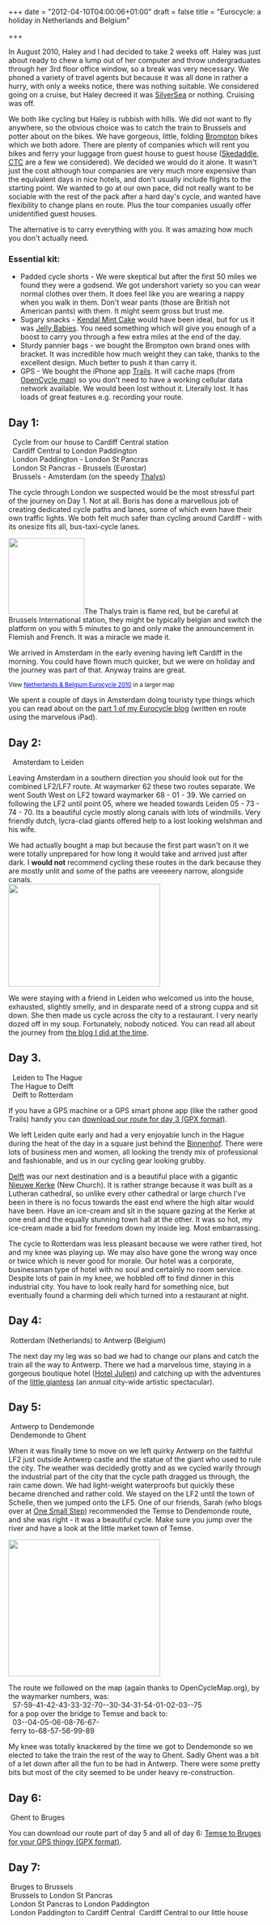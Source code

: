 +++
date = "2012-04-10T04:00:06+01:00"
draft = false
title = "Eurocycle: a holiday in Netherlands and Belgium"

+++

In August 2010, Haley and I had decided to take 2 weeks off. Haley was just about ready to chew a lump out of her computer and throw undergraduates through her 3rd floor office window, so a break was very necessary. We phoned a variety of travel agents but because it was all done in rather a hurry, with only a weeks notice, there was nothing suitable. We considered going on a cruise, but Haley decreed it was [SilverSea](http://www.silversea.com/) or nothing. Cruising was off.

<p>We both like cycling but Haley is rubbish with hills. We did not want to fly anywhere, so the obvious choice was to catch the train to Brussels and potter about on the bikes. We have gorgeous, little, folding <a href="http://brompton.co.uk/">Brompton</a> bikes which we both adore. There are plenty of companies which will rent you bikes and ferry your luggage from guest house to guest house (<a href="http://www.skedaddle.co.uk/splash/home.rails">Skedaddle</a>, <a href="http://www.cyclingholidays.org/tours/index.php">CTC</a> are a few we considered). We decided we would do it alone. It wasn't just the cost although tour companies are very much more expensive than the equivalent days in nice hotels, and don't usually include flights to the starting point. We wanted to go at our own pace, did not really want to be sociable with the rest of the pack after a hard day's cycle, and wanted have flexibility to change plans en route. Plus the tour companies usually offer unidentified guest houses.</p>

The alternative is to carry everything with you. It was amazing how much you don't actually need.

### Essential kit:

* Padded cycle shorts - We were skeptical but after the first 50 miles we found they were a godsend. We got undershort variety so you can wear normal clothes over them. It does feel like you are wearing a nappy when you walk in them. Don't wear pants (those are British not American pants) with them. It might seem gross but trust me.
* Sugary snacks - <a href="http://www.kendal.mintcake.co.uk/">Kendal Mint Cake</a> would have been ideal, but for us it was <a href="http://en.wikipedia.org/wiki/Jelly_baby">Jelly Babies</a>. You need something which will give you enough of a boost to carry you through a few extra miles at the end of the day.
* Sturdy pannier bags - we bought the Brompton own brand ones with bracket. It was incredible how much weight they can take, thanks to the excellent design. Much better to push it than carry it.
* GPS - We bought the iPhone app <a href="http://trails.lamouroux.de/">Trails</a>. It will cache maps (from <a href="http://opencyclemap.org/">OpenCycle map</a>) so you don't need to have a working cellular data network available. We would been lost without it. Literally lost. It has loads of great features e.g. recording your route.

## Day 1:
<i class="fa fa-bicycle"></i>&nbsp; Cycle from our house to Cardiff Central station   
<i class="fa fa-train"></i>&nbsp; Cardiff Central to London Paddington  
<i class="fa fa-bicycle"></i>&nbsp; London Paddington - London St Pancras  
<i class="fa fa-train"></i>&nbsp; London St Pancras - Brussels (Eurostar)  
<i class="fa fa-train"></i>&nbsp; Brussels - Amsterdam (on the speedy <a href="http://www.thalys.com/">Thalys</a>)

The cycle through London we suspected would be the most stressful part of the journey on Day 1. Not at all. Boris has done a marvellous job of creating dedicated cycle paths and lanes, some of which even have their own traffic lights. We both felt much safer than cycling around Cardiff - with its onesize fits all, bus-taxi-cycle lanes.</p>

<p><a href="http://static.darkmattersheep.uk/2011/08/brussels2.jpg"><img alt="" class="alignleft size-thumbnail wp-image-538" height="150" src="http://static.darkmattersheep.uk/2011/08/brussels2-150x150.jpg" title="brussels2" width="150" /></a>The Thalys train is flame red, but be careful at Brussels International station, they might be typically belgian and switch the platform on you with 5 minutes to go and only make the announcement in Flemish and French. It was a miracle we made it.</p>

<p>We arrived in Amsterdam in the early evening having left Cardiff in the morning. You could have flown much quicker, but we were on holiday and the journey was part of that. Anyway trains are great.</p>

<small>View <a href="http://maps.google.co.uk/maps/ms?msa=0&amp;msid=211798329955689443794.00048d68303709709f537&amp;hl=en&amp;ie=UTF8&amp;vpsrc=6&amp;ll=51.788232,4.32312&amp;spn=1.631028,3.515625&amp;z=8&amp;source=embed" style="color: #0000ff; text-align: left;">Netherlands &amp; Belgium Eurocycle 2010</a> in a larger map</small><br /><p>We spent a couple of days in Amsterdam doing touristy type things which you can read about on the <a href="http://darkmattersheep.net/2010/08/eurocycle-1-cardiff-to-amsterdam/">part 1 of my Eurocycle blog</a> (written en route using the marvelous iPad).

## Day 2:
<i class="fa fa-bicycle"></i>&nbsp; Amsterdam to Leiden

Leaving Amsterdam in a southern direction you should look out for the combined LF2/LF7 route. At waymarker 62 these two routes separate. We went South West on LF2 toward waymarker 68 - 01 - 39. We carried on following the LF2 until point 05, where we headed towards Leiden 05 - 73 - 74 - 70. Its a beautiful cycle mostly along canals with lots of windmills. Very friendly dutch, lycra-clad giants offered help to a lost looking welshman and his wife.

<p>We had actually bought a map but because the first part wasn't on it we were totally unprepared for how long it would take and arrived just after dark. I <strong>would not</strong> recommend cycling these routes in the dark because they are mostly unlit and some of the paths are veeeeery narrow, alongside canals.<br /><a href="http://static.darkmattersheep.uk/2012/03/Amsterdam-leiden.png"><img alt="" class="aligncenter size-medium wp-image-602" height="203" src="http://static.darkmattersheep.uk/2012/03/Amsterdam-leiden-300x203.png" title="Amsterdam leiden journey from OpenCycleMap.org" width="300" /></a></p>

<p>We were staying with a friend in Leiden who welcomed us into the house, exhausted, slightly smelly, and in desparate need of a strong cuppa and sit down. She then made us cycle across the city to a restaurant. I very nearly dozed off in my soup. Fortunately, nobody noticed. You can read all about the journey from <a href="/blog/eurocycle-2-amsterdam-to-leiden/">the blog I did at the time</a>.<br /></p>

## Day 3.
<i class="fa fa-bicycle"></i>&nbsp; Leiden to The Hague  
<i class="fa fa-bicycle"></i>&nbsp;The Hague to Delft  
<i class="fa fa-bicycle"></i>&nbsp; Delft to Rotterdam  

If you have a GPS machine or a GPS smart phone app (like the rather good Trails) handy you can <a href="http://static.darkmattersheep.uk/cycle/Leiden-Rotterdam.gpx">download our route for day 3 (GPX format)</a>.

<p>We left Leiden quite early and had a very enjoyable lunch in the Hague during the heat of the day in a square just behind the <a href="http://en.wikipedia.org/wiki/Binnenhof">Binnenhof</a>. There were lots of business men and women, all looking the trendy mix of professional and fashionable, and us in our cycling gear looking grubby.</p>

<p><a href="http://www.delft.nl/delften/">Delft</a> was our next destination and is a beautiful place with a gigantic <a href="http://en.wikipedia.org/wiki/Nieuwe_Kerk_%28Delft%29">Nieuwe Kerke</a> (New Church). It is rather strange because it was built as a Lutheran cathedral, so unlike every other cathedral or large church I've been in there is no focus towards the east end where the high altar would have been. Have an ice-cream and sit in the square gazing at the Kerke at one end and the equally stunning town hall at the other. It was so hot, my ice-cream made a bid for freedom down my inside leg. Most embarrassing.</p>

<p>The cycle to Rotterdam was less pleasant because we were rather tired, hot and my knee was playing up. We may also have gone the wrong way once or twice which is never good for morale. Our hotel was a corporate, businessman type of hotel with no soul and certainly no room service. Despite lots of pain in my knee, we hobbled off to find dinner in this industrial city. You have to look really hard for something nice, but eventually found a charming deli which turned into a restaurant at night.</p>

## Day 4:

<i class="fa fa-train"></i>&nbsp;Rotterdam (Netherlands) to Antwerp (Belgium)  

The next day my leg was so bad we had to change our plans and catch the train all the way to Antwerp. There we had a marvelous time, staying in a gorgeous boutique hotel (<a href="http://www.hotel-julien.com/">Hotel Julien</a>) and catching up with the adventures of the <a href="/blog/the-little-giant-and-diver-of-antwerp/">little giantess</a> (an annual city-wide artistic spectacular).

## Day 5:

<i class="fa fa-bicycle"></i>&nbsp;Antwerp to Dendemonde  
<i class="fa fa-train"></i>&nbsp;Dendemonde to Ghent


<p>When it was finally time to move on we left quirky Antwerp on the faithful LF2 just outside Antwerp castle and the statue of the giant who used to rule the city. The weather was decidedly grotty and as we cycled warily through the industrial part of the city that the cycle path dragged us through, the rain came down. We had light-weight waterproofs but quickly these became drenched and rather cold. We stayed on the LF2 until the town of Schelle, then we jumped onto the LF5. One of our friends, Sarah (who blogs over at <a href="http://sarahaskew.net">One Small Step</a>) recommended the Temse to Dendemonde route, and she was right - it was a beautiful cycle. Make sure you jump over the river and have a look at the little market town of Temse. </p>

<p><a href="http://static.darkmattersheep.uk/2012/04/antwerp-gent-opencycle.jpg"><img alt="" class="aligncenter size-medium wp-image-615" height="270" src="http://static.darkmattersheep.uk/2012/04/antwerp-gent-opencycle-300x270.jpg" title="Antwerp to Ghent" width="300" /></a></p>

The route we followed on the map (again thanks to OpenCycleMap.org), by the waymarker numbers, was:  
<i class="fa fa-bicycle"></i>&nbsp; 57-59-41-42-43-33-32-70--30-34-31-54-01-02-03--75  
for a pop over the bridge to Temse and back to:  
<i class="fa fa-bicycle"></i>&nbsp; 03--04-05-06-08-76-67-  
<i class="fa fa-ship"></i>&nbsp;ferry to-68-57-56-99-89

<p>My knee was totally knackered by the time we got to Dendemonde so we elected to take the train the rest of the way to Ghent. Sadly Ghent was a bit of a let down after all the fun to be had in Antwerp. There were some pretty bits but most of the city seemed to be under heavy re-construction.</p>

## Day 6:
<i class="fa fa-bicycle"></i>&nbsp;Ghent to Bruges

<p>You can download our route part of day 5 and all of day 6: <a href="http://static.darkmattersheep.uk//LF5-Temse-Bruges.gpx">Temse to Bruges for your GPS thingy (GPX format)</a>.</p>

## Day 7:
<i class="fa fa-train"></i>&nbsp;Bruges to Brussels  
<i class="fa fa-train"></i>&nbsp;Brussels to London St Pancras  
<i class="fa fa-bicycle"></i>&nbsp;London St Pancras to London Paddington  
<i class="fa fa-train"></i>&nbsp;London Paddington to Cardiff Central
<i class="fa fa-bicycle"></i>&nbsp;Cardiff Central to our little house